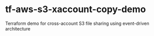 # tf-aws-s3-xaccount-copy-demo
Terraform demo for cross-account S3 file sharing using event-driven architecture
